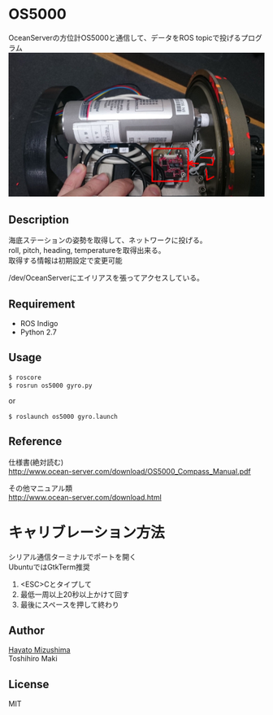 # OS5000
OceanServerの方位計OS5000と通信して、データをROS topicで投げるプログラム  
![OceanServer](./img/os5000.jpg "OceanServer")

## Description

海底ステーションの姿勢を取得して、ネットワークに投げる。  
roll, pitch, heading, temperatureを取得出来る。  
取得する情報は初期設定で変更可能  

/dev/OceanServerにエイリアスを張ってアクセスしている。  

## Requirement

- ROS Indigo
- Python 2.7

## Usage

    $ roscore
    $ rosrun os5000 gyro.py
or

    $ roslaunch os5000 gyro.launch

## Reference
仕様書(絶対読む)  
http://www.ocean-server.com/download/OS5000_Compass_Manual.pdf

その他マニュアル類  
http://www.ocean-server.com/download.html

# キャリブレーション方法
シリアル通信ターミナルでポートを開く  
UbuntuではGtkTerm推奨  

1. \<ESC\>Cとタイプして  
2. 最低一周以上20秒以上かけて回す  
3. 最後にスペースを押して終わり  

## Author

[Hayato Mizushima](https://twitter.com/hayato_m126)  
Toshihiro Maki  

## License

MIT
